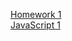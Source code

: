 [Homework 1](https://h3vi4.github.io/genius-homework/homework-1/)<br>
[JavaScript 1](https://h3vi4.github.io/genius-homework/js-1/)<br>
